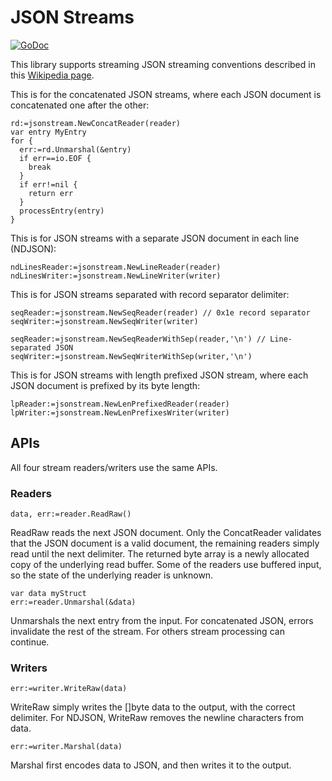 # JSON Streams

[![GoDoc](https://godoc.org/github.com/bserdar/jsonstream?status.svg)](https://godoc.org/github.com/bserdar/jsonstream)

This library supports streaming JSON streaming conventions described
in this [Wikipedia page](https://en.wikipedia.org/wiki/JSON_streaming).

This is for the concatenated JSON streams, where each JSON document is
concatenated one after the other:

```
rd:=jsonstream.NewConcatReader(reader)
var entry MyEntry
for {
  err:=rd.Unmarshal(&entry)
  if err==io.EOF {
    break
  }
  if err!=nil {
    return err
  }
  processEntry(entry)
}
```

This is for JSON streams with a separate JSON document in each line
(NDJSON):

```
ndLinesReader:=jsonstream.NewLineReader(reader)
ndLinesWriter:=jsonstream.NewLineWriter(writer)
```

This is for JSON streams separated with record separator delimiter:

```
seqReader:=jsonstream.NewSeqReader(reader) // 0x1e record separator
seqWriter:=jsonstream.NewSeqWriter(writer) 
```
```
seqReader:=jsonstream.NewSeqReaderWithSep(reader,'\n') // Line-separated JSON
seqWriter:=jsonstream.NewSeqWriterWithSep(writer,'\n')
```

This is for JSON streams with length prefixed JSON stream, where each
JSON document is prefixed by its byte length:

```
lpReader:=jsonstream.NewLenPrefixedReader(reader)
lpWriter:=jsonstream.NewLenPrefixesWriter(writer)
```
## APIs

All four stream readers/writers use the same APIs.

### Readers

```
data, err:=reader.ReadRaw()
```

ReadRaw reads the next JSON document. Only the ConcatReader validates
that the JSON document is a valid document, the remaining readers
simply read until the next delimiter. The returned byte array is a
newly allocated copy of the underlying read buffer. Some of the
readers use buffered input, so the state of the underlying reader is
unknown.

```
var data myStruct
err:=reader.Unmarshal(&data)
```

Unmarshals the next entry from the input. For concatenated JSON,
errors invalidate the rest of the stream. For others stream processing
can continue.


### Writers

```
err:=writer.WriteRaw(data)
```

WriteRaw simply writes the []byte data to the output, with the correct
delimiter. For NDJSON, WriteRaw removes the newline characters from
data.

```
err:=writer.Marshal(data)
```

Marshal first encodes data to JSON, and then writes it to the output.

